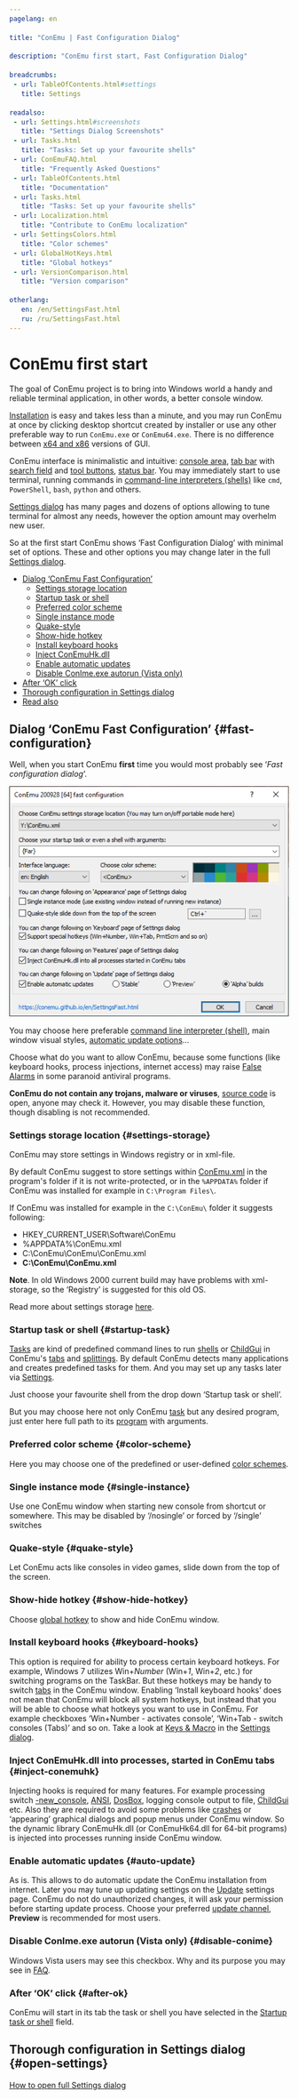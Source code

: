 ```yaml
---
pagelang: en

title: "ConEmu | Fast Configuration Dialog"

description: "ConEmu first start, Fast Configuration Dialog"

breadcrumbs:
 - url: TableOfContents.html#settings
   title: Settings

readalso:
 - url: Settings.html#screenshots
   title: "Settings Dialog Screenshots"
 - url: Tasks.html
   title: "Tasks: Set up your favourite shells"
 - url: ConEmuFAQ.html
   title: "Frequently Asked Questions"
 - url: TableOfContents.html
   title: "Documentation"
 - url: Tasks.html
   title: "Tasks: Set up your favourite shells"
 - url: Localization.html
   title: "Contribute to ConEmu localization"
 - url: SettingsColors.html
   title: "Color schemes"
 - url: GlobalHotKeys.html
   title: "Global hotkeys"
 - url: VersionComparison.html
   title: "Version comparison"

otherlang:
   en: /en/SettingsFast.html
   ru: /ru/SettingsFast.html
---
```


# ConEmu first start

The goal of ConEmu project is to bring into Windows world
a handy and reliable terminal application, in other words,
a better console window.

[Installation](Installation.html) is easy and takes less than a minute,
and you may run ConEmu at once by clicking desktop shortcut created by installer
or use any other preferable way to run `ConEmu.exe` or `ConEmu64.exe`.
There is no difference between [x64 and x86](VersionComparison.html#x64-or-x86) versions of GUI.

ConEmu interface is minimalistic and intuitive: [console area](VirtualConsole.html),
[tab bar](TabBar.html) with [search field](SearchBar.html)
and [tool buttons](ToolBar.html), [status bar](StatusBar.html).
You may immediately start to use terminal, running
commands in [command-line interpreters (shells)](TerminalVsShell.html)
like `cmd`, `PowerShell`, `bash`, `python` and others.

[Settings dialog](Settings.html) has many pages and dozens of options
allowing to tune terminal for almost any needs,
however the option amount may overhelm new user.

So at the first start ConEmu shows ‘Fast Configuration Dialog’
with minimal set of options.
These and other options you may change later in the full [Settings dialog](Settings.html).


* [Dialog ‘ConEmu Fast Configuration’](#fast-configuration)
  * [Settings storage location](#settings-storage)
  * [Startup task or shell](#startup-task)
  * [Preferred color scheme](#color-scheme)
  * [Single instance mode](#single-instance)
  * [Quake-style](#quake-style)
  * [Show-hide hotkey](#show-hide-hotkey)
  * [Install keyboard hooks](#keyboard-hooks)
  * [Inject ConEmuHk.dll](#inject-conemuhk)
  * [Enable automatic updates](#auto-update)
  * [Disable ConIme.exe autorun (Vista only)](#disable-conime)
* [After ‘OK’ click](#after-ok)
* [Thorough configuration in Settings dialog](#open-settings)
* [Read also](#read-also)


## Dialog ‘ConEmu Fast Configuration’  {#fast-configuration}

Well, when you start ConEmu **first** time you would most probably see
‘*Fast configuration dialog*’.

![ConEmu's Fast configuration dialog](/img/Settings-Fast.png)

You may choose here
preferable [command line interpreter (shell)](TerminalVsShell.html),
main window visual styles,
[automatic update options](SettingsUpdate.html)...

Choose what do you want to allow ConEmu, because some functions
(like keyboard hooks, process injections, internet access)
may raise [False Alarms](FalseAlarms.html) in some paranoid antiviral programs.

**ConEmu do not contain any trojans, malware or viruses**,
[source code](Source.html) is open, anyone may check it.
However, you may disable these function, though disabling is not recommended.



### Settings storage location   {#settings-storage}

ConEmu may store settings in Windows registry or in xml-file.

By default ConEmu suggest to store settings within
[ConEmu.xml](ConEmuXml.html)
in the program's folder if it is not write-protected,
or in the `%APPDATA%` folder if ConEmu was installed
for example in `C:\Program Files\`.

If ConEmu was installed for example in the `C:\ConEmu\` folder it suggests following:

* HKEY_CURRENT_USER\Software\ConEmu
* %APPDATA%\ConEmu.xml
* C:\ConEmu\ConEmu\ConEmu.xml
* **C:\ConEmu\ConEmu.xml**

**Note**. In old Windows 2000 current build may have problems with xml-storage,
so the ‘Registry’ is suggested for this old OS.

Read more about settings storage [here](ConEmuXml.html).


### Startup task or shell   {#startup-task}

[Tasks](Tasks.html) are kind of predefined command lines
to run [shells](TerminalVsShell.html) or [ChildGui](ChildGui.html)
in ConEmu's [tabs](TabBar.html) and [splittings](SplitScreen.html).
By default ConEmu detects many applications and creates predefined tasks for them.
And you may set up any tasks later via [Settings](SettingsTasks.html).

Just choose your favourite shell from the drop down ‘Startup task or shell’.

But you may choose here not only ConEmu [task](Tasks.html)
but any desired program, just enter here full path to its
[program](https://wikipedia.org/wiki/Executable)
with arguments.


### Preferred color scheme   {#color-scheme}

Here you may choose one of the predefined or user-defined [color schemes](SettingsColors.html).


### Single instance mode   {#single-instance}

Use one ConEmu window when starting new console from shortcut or somewhere. This may be disabled by ‘/nosingle’ or forced by ‘/single’ switches


### Quake-style   {#quake-style}

Let ConEmu acts like consoles in video games, slide down from the top of the screen.


### Show-hide hotkey   {#show-hide-hotkey}

Choose [global hotkey](GlobalHotKeys.html) to show and hide ConEmu window.


### Install keyboard hooks   {#keyboard-hooks}

This option is required for ability to process certain
keyboard hotkeys.
For example, Windows 7 utilizes Win+*Number* (Win+*1*, Win+*2*, etc.)
for switching programs on the TaskBar.
But these hotkeys may be handy to switch [tabs](TabBar.html) in the ConEmu window.
Enabling ‘Install keyboard hooks’ does not mean that ConEmu will block
all system hotkeys,
but instead that you will be able to choose
what hotkeys you want to use in ConEmu.
For example checkboxes ‘Win+Number - activates console’,
‘Win+Tab - switch consoles (Tabs)’ and so on.
Take a look at [Keys & Macro](SettingsHotkeys.html) in the [Settings dialog](Settings.html).


### Inject ConEmuHk.dll into processes, started in ConEmu tabs   {#inject-conemuhk}

Injecting hooks is required for many features.
For example processing switch [-new_console](NewConsole.html),
[ANSI](AnsiEscapeCodes.html), [DosBox](DosBox.html),
logging console output to file, [ChildGui](ChildGui.html) etc.
Also they are required to avoid some problems like [crashes](MicrosoftBugs.html)
or ‘appearing’ graphical dialogs and popup menus under ConEmu window.
So the dynamic library ConEmuHk.dll (or ConEmuHk64.dll for 64-bit programs)
is injected into processes running inside ConEmu window.



### Enable automatic updates   {#auto-update}

As is. This allows to do automatic update the ConEmu installation from internet.
Later you may tune up updating settings on the
[Update](SettingsUpdate.html) settings page.
ConEmu do not do unauthorized changes, it will ask your permission
before starting update process.
Choose your preferred [update channel](VersionComparison.html#release-stages),
**Preview** is recommended for most users.


### Disable ConIme.exe autorun (Vista only)   {#disable-conime}

Windows Vista users may see this checkbox.
Why and its purpose you may see in [FAQ](ConEmuFAQ.html#Windows_Vista).


### After ‘OK’ click   {#after-ok}

ConEmu will start in its tab the task or shell you have selected
in the [Startup task or shell](#startup-task) field.


## Thorough configuration in Settings dialog  {#open-settings}

[How to open full Settings dialog](Settings.html#Settings_dialog)
